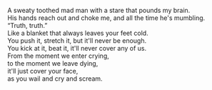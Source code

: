 A sweaty toothed mad man with a stare that pounds my brain.  
His hands reach out and choke me, and all the time he's mumbling.  
“Truth, truth.”  
Like a blanket that always leaves your feet cold.  
You push it, stretch it, but it'll never be enough.  
You kick at it, beat it, it'll never cover any of us.  
From the moment we enter crying,  
to the moment we leave dying,  
it'll just cover your face,  
as you wail and cry and scream.  
